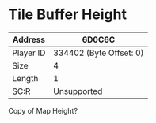 #  Tile Buffer Height
Address   | 6D0C6C
----------|-------------
Player ID | 334402 (Byte Offset: 0)
Size 	  | 4
Length 	  | 1
SC:R      | Unsupported

Copy of Map Height?
